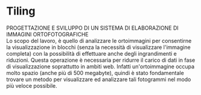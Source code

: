# Tiling
PROGETTAZIONE E SVILUPPO DI UN SISTEMA DI ELABORAZIONE DI IMMAGINI ORTOFOTOGRAFICHE\
Lo scopo del lavoro, è quello di analizzare le ortoimmagini per consentirne la visualizzazione in blocchi (senza la necessità di visualizzare l'immagine completa) con la possibilità di effettuare anche degli ingrandimenti e riduzioni.
Questa operazione è necessaria per ridurre il carico di dati in fase di visualizzazione soprattutto in ambiti web.
Infatti un'ortoimmagine occupa molto spazio (anche più di 500 megabyte), quindi è stato fondamentale trovare un metodo per visualizzare ed analizzare tali fotogrammi nel modo più veloce possibile.
